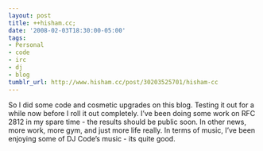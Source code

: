 ```yaml
---
layout: post
title: ++hisham.cc;
date: '2008-02-03T18:30:00-05:00'
tags:
- Personal
- code
- irc
- dj
- blog
tumblr_url: http://www.hisham.cc/post/30203525701/hisham-cc
---
```

So I did some code and cosmetic upgrades on this blog. Testing it out for a while now before I roll it out completely. I’ve been doing some work on RFC 2812 in my spare time - the results should be public soon. In other news, more work, more gym, and just more life really. In terms of music, I’ve been enjoying some of DJ Code’s music - its quite good.
